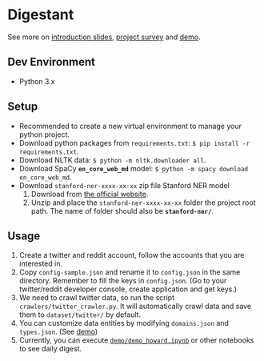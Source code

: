 # Digestant
See more on [introduction slides](https://docs.google.com/presentation/d/18flIvwADXwQum-8xY6I3nSSQmWzqJCRrtQa9y23zVcM/edit?usp=sharing), [project survey](https://hackmd.io/s/rkh_rJY4-) and [demo](https://github.com/YuChunLOL/Digestant/blob/master/demo/demo_howard.ipynb).

## Dev Environment
- Python 3.x

## Setup
- Recommended to create a new virtual environment to manage your python project.
- Download python packages from `requirements.txt`: `$ pip install -r requirements.txt`.
- Download NLTK data: `$ python -m nltk.downloader all`.
- Download SpaCy **`en_core_web_md`** model: `$ python -m spacy download en_core_web_md`.
- Download `stanford-ner-xxxx-xx-xx` zip file Stanford NER model
  1. Download from [the official website](https://nlp.stanford.edu/software/stanford-ner-2017-06-09.zip).
  2. Unzip and place the `stanford-ner-xxxx-xx-xx` folder the project root path. The name of folder should also be **`stanford-ner/`**.

## Usage
1. Create a twitter and reddit account, follow the accounts that you are interested in.
2. Copy `config-sample.json` and rename it to `config.json` in the same directory. Remember to fill the keys in `config.json`. (Go to your twitter/reddit developer console, create application and get keys.)
3. We need to crawl twitter data, so run the script `crawlers/twitter_crawler.py`. It will automatically crawl data and save them to `dataset/twitter/` by default.
4. You can customize data entities by modifying `domains.json` and `types.json`. (See [demo](https://github.com/YuChunLOL/Digestant/blob/master/demo/demo_howard.ipynb))
5. Currently, you can execute [`demo/demo_howard.ipynb`](https://github.com/YuChunLOL/Digestant/blob/master/demo/demo_howard.ipynb) or other notebooks to see daily digest.
